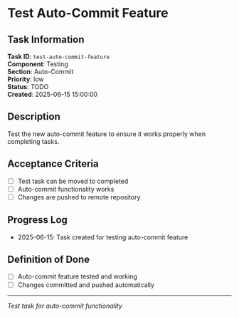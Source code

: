 # Test Auto-Commit Feature

## Task Information

**Task ID**: `test-auto-commit-feature`  
**Component**: Testing  
**Section**: Auto-Commit  
**Priority**: low  
**Status**: TODO  
**Created**: 2025-06-15 15:00:00  

## Description

Test the new auto-commit feature to ensure it works properly when completing tasks.

## Acceptance Criteria

- [ ] Test task can be moved to completed
- [ ] Auto-commit functionality works
- [ ] Changes are pushed to remote repository

## Progress Log

<!-- Add progress updates here -->
- 2025-06-15: Task created for testing auto-commit feature

## Definition of Done

- [ ] Auto-commit feature tested and working
- [ ] Changes committed and pushed automatically

---

*Test task for auto-commit functionality*

